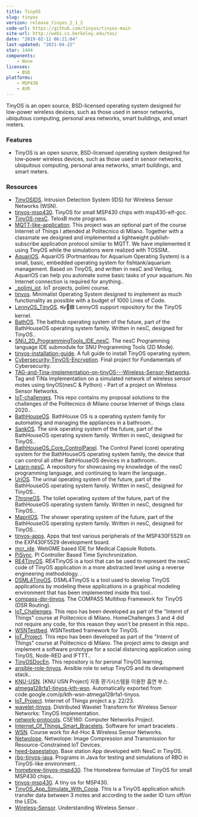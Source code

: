 ```yaml
---
title: TinyOS
slug: tinyos
version: release_tinyos_2_1_2
code-url: https://github.com/tinyos/tinyos-main
site-url: http://webs.cs.berkeley.edu/tos/
date: "2019-02-12 06:21:04"
last-updated: "2021-04-22"
star: 1444
components:
    - None
licenses:
    - BSD
platforms:
    - MSP430
    - AVR
---
```

TinyOS is an open source, BSD-licensed operating system designed for low-power wireless devices, such as those used in sensor networks, ubiquitous computing, personal area networks, smart buildings, and smart meters.

<!--more-->

### Features

- TinyOS is an open source, BSD-licensed operating system designed for low-power wireless devices, such as those used in sensor networks, ubiquitous computing, personal area networks, smart buildings, and smart meters.

### Resources
<!--github-projects-->
- [TinyOSIDS](https://github.com/ph4r05/TinyOSIDS). Intrusion Detection System (IDS) for Wireless Sensor Networks (WSN).
- [tinyos-msp430](https://github.com/tgtakaoka/tinyos-msp430). TinyOS for small MSP430 chips with msp430-elf-gcc.
- [TinyOS-nesC](https://github.com/nivu/TinyOS-nesC). TelosB mote programs.
- [MQTT-like-application](https://github.com/AntoineLeCalvez/MQTT-like-application). This project was an optional part of the course Internet of Things I attended at Politecnico di Milano. Together with a classmate we designed and implemented a lightweight publish-subscribe application protocol similar to MQTT. We have implemented it using TinyOS while the simulations were realized with TOSSIM..
- [AquariOS](https://github.com/seanpm2001/AquariOS). AquariOS (Portmanteau for Aquarium Operating System) is a small, basic, embedded operating system for fishtank/aquarium management. Based on TinyOS, and written in nesC and Verilog, AquariOS can help you automate some basic tasks of your aquarium. No Internet connection is required for anything..
- [_polimi_iot](https://github.com/hivaamiri/_polimi_iot). IoT projects, polimi course.
- [tinyos](https://github.com/collinsmichael/tinyos). Minimalist Operating System designed to implement as much functionality as possible with a budget of 1000 Lines of Code.
- [LennyOS_TinyOS](https://github.com/seanpm2001/LennyOS_TinyOS). 👓️🔵️🟦️ LennyOS support repository for the TinyOS kernel.
- [BathOS](https://github.com/seanpm2001/BathOS). The bathtub operating system of the future, part of the BathHouseOS operating system family. Written in nesC, designed for TinyOS..
- [SNU_2D_ProgrammingTools_IDE_nesC](https://github.com/seanpm2001/SNU_2D_ProgrammingTools_IDE_nesC). The nesC Programming language IDE submodule for SNU Programming Tools (2D Mode).
- [tinyos-installation-guide](https://github.com/husseinmarah/tinyos-installation-guide). A full guide to install TinyOS operating system.
- [Cybersecurity-TinyOS-Encryption](https://github.com/cgreen18/Cybersecurity-TinyOS-Encryption). Final project for Fundamentals of Cybersecurity.
- [TAG-and-Tina-implementation-on-tinyOS---Wireless-Sensor-Networks](https://github.com/parisgiakoum/TAG-and-Tina-implementation-on-tinyOS---Wireless-Sensor-Networks). Tag and TiNa implementation on a simulated network of wireless sensor motes using tinyOS(nesC & Python) - Part of a project on Wireless Sensor Networks.
- [IoT-challenges](https://github.com/RobertoBochet/IoT-challenges). This repo contains my proposal solutions to the challenges of the Politecnico di Milano course Internet of things class 2020..
- [BathHouseOS](https://github.com/seanpm2001/BathHouseOS). BathHouse OS is a operating system family for automating and managing the appliances in a bathroom..
- [SankOS](https://github.com/seanpm2001/SankOS). The sink operating system of the future, part of the BathHouseOS operating system family. Written in nesC, designed for TinyOS..
- [BathHouseOS_Core_ControlPanel](https://github.com/seanpm2001/BathHouseOS_Core_ControlPanel). The Control Panel (core) operating system for the BathHouseOS operating system family, the device that can control all other BathHouseOS devices in a bathroom..
- [Learn-nesC](https://github.com/seanpm2001/Learn-nesC). A repository for showcasing my knowledge of the nesC programming language, and continuing to learn the language..
- [UriOS](https://github.com/seanpm2001/UriOS). The urinal operating system of the future, part of the BathHouseOS operating system family. Written in nesC, designed for TinyOS..
- [ThroneOS](https://github.com/seanpm2001/ThroneOS). The toilet operating system of the future, part of the BathHouseOS operating system family. Written in nesC, designed for TinyOS..
- [MaprilOS](https://github.com/seanpm2001/MaprilOS). The shower operating system of the future, part of the BathHouseOS operating system family. Written in nesC, designed for TinyOS..
- [tinyos-apps](https://github.com/pillforge/tinyos-apps). Apps that test various peripherals of the MSP430F5529 on the EXP430F5529 development board.
- [mcr_ide](https://github.com/pillforge/mcr_ide). WebGME based IDE for Medical Capsule Robots.
- [PiSync](https://github.com/sinanyil81/PiSync). PI Controller Based Time Synchronization.
- [RE4TinyOS](https://github.com/husseinmarah/RE4TinyOS). RE4TinyOS is a tool that can be used to represent the nesC code of TinyOS application in a more abstracted level using a reverse engineering methodology. .
- [DSML4TinyOS](https://github.com/husseinmarah/DSML4TinyOS). DSML4TinyOS is a tool used to develop TinyOS applications by modeling these applications in a graphical modeling environment that has been implemented inside this tool..
- [compass-dsr-tinyos](https://github.com/jryans/compass-dsr-tinyos). The COMPASS Multihop Framework for TinyOS (DSR Routing).
- [IoT_Challenges](https://github.com/TheFalco/IoT_Challenges). This repo has been developed as part of the "Internt of Things" course at Politecnico di Milano. HomeChallenges 3 and 4 did not require any code, for this reason they won't be present in this repo..
- [WSNTestbed](https://github.com/ph4r05/WSNTestbed). WSNTestbed framework for TinyOS.
- [IoT_Project](https://github.com/TheFalco/IoT_Project). This repo has been developed as part of the "Internt of Things" course at Politecnico di Milano. The project aims to design and implement a software prototype for a social distancing application using TinyOS, Node-RED and IFTTT..
- [TinyOSDocEn](https://github.com/mlbo/TinyOSDocEn). This repository is for peronal TinyOS learning.
- [ansible-role-tinyos](https://github.com/wedi/ansible-role-tinyos). Ansible role to setup TinyOS and its development stack..
- [KNU-USN](https://github.com/JihunDev/KNU-USN). [KNU USN Project] 자동 환기시스템을 이용한 흡연 부스.
- [atmega128rfa1-tinyos-kth-wsn](https://github.com/alpsayin/atmega128rfa1-tinyos-kth-wsn). Automatically exported from code.google.com/p/kth-wsn-atmega128rfa1-tinyos.
- [IoT_Project](https://github.com/giubbilo/IoT_Project). Internet of Things project a.y. 22/23.
- [wavelet-tinyos](https://github.com/jryans/wavelet-tinyos). Distributed Wavelet Transform for Wireless Sensor Networks: TinyOS Implementation.
- [network-protocols](https://github.com/brando209/network-protocols). CSE160: Computer Networks Project.
- [Internet_Of_Things_Smart_Bracelets](https://github.com/AGuadagno/Internet_Of_Things_Smart_Bracelets). Software for smart bracelets .
- [WSN](https://github.com/saikamat/WSN). Course work for Ad-Hoc & Wireless Sensor Networks.
- [Netwolope](https://github.com/sheikhomar/Netwolope). Netwolope: Image Compression and Transmission for Resource-Constrained IoT Devices.
- [heed-basestation](https://github.com/unicam-ssi-repo/heed-basestation). Base station App developed with NesC in TinyOS.
- [rbo-tinyos-java](https://github.com/bit-reversal/rbo-tinyos-java). Programs in Java for testing and simulations of RBO in TinyOS-like environment. .
- [homebrew-tinyos-msp430](https://github.com/tgtakaoka/homebrew-tinyos-msp430).  The Homebrew formulae of TinyOS for small MSP430 chips..
- [tinyos-msp430](https://github.com/akshay-dandekar/tinyos-msp430). A tiny os for MSP430.
- [TinyOS_App_Simulate_With_Cooja](https://github.com/SaeidRezaei90/TinyOS_App_Simulate_With_Cooja). This is a TinyOS application which transfer data between 3 motes and according to the seder ID turn off/on the LEDs.
- [Wireless-Sensor](https://github.com/sadiqsonalkar/Wireless-Sensor). Understanding Wireless Sensor .
